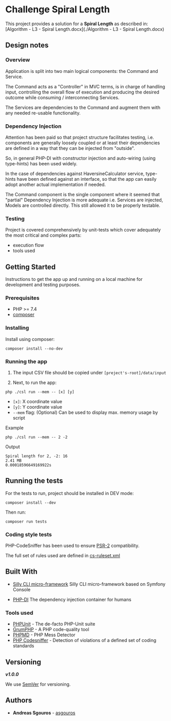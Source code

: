 # Challenge Spiral Length

This project provides a solution for a **Spiral Length** as described in: [Algorithm - L3 - Spiral Length.docx](./Algorithm - L3 - Spiral Length.docx)

## Design notes

### Overview

Application is split into two main logical components: the Command and Service.

The Command acts as a "Controller" in MVC terms, is in charge of handling input, controlling the overall flow of 
execution and producing the desired outcome while consuming / interconnecting Services.

The Services are dependencies to the Command and augment them with any needed re-usable functionality. 
 
### Dependency Injection

Attention has been paid so that project structure facilitates testing, i.e. components are generally loosely coupled or at least
their dependencies are defined in a way that they can be injected from "outside".

So, in general PHP-DI with constructor injection and auto-wiring (using type-hints) has been used widely.

In the case of dependencies against HaversineCalculator service, type-hints have been defined against an interface, 
so that the app can easily adopt another actual implementation if needed.

The Command component is the single component where it seemed that "partial" Dependency Injection is more adequate 
i.e. Services are injected, Models are controlled directly. This still allowed it to be properly testable.

### Testing

Project is covered comprehensively by unit-tests which cover adequately the most critical and complex parts: 
- execution flow
- tools used

## Getting Started

Instructions to get the app up and running on a local machine for development and testing purposes.

### Prerequisites

* PHP >= 7.4
* [composer](http://getcomposer.org/)  

### Installing

Install using composer:

```
composer install --no-dev
```

### Running the app

1. The input CSV file should be copied under `[preject's-root]/data/input` 

2. Next, to run the app:

```
php ./csl run --mem -- [x] [y]
```

* `[x]`: X coordinate value
* `[y]`: Y coordinate value
* `--mem` flag: (Optional) Can be used to display max. memory usage by script

Example
```
php ./csl run --mem -- 2 -2
```

Output
```
Spiral length for 2, -2: 16
2.41 MB
0.00018596649169922s
```

## Running the tests

For the tests to run, project should be installed in DEV mode: 

```
composer install --dev
```

Then run:
```
composer run tests
```

### Coding style tests

PHP-CodeSniffer has been used to ensure [PSR-2](https://www.php-fig.org/psr/psr-2/) compatibility.

The full set of rules used are defined in [cs-ruleset.xml](./cs-ruleset.xml)

## Built With

* [Silly CLI micro-framework](https://github.com/mnapoli/silly) 
Silly CLI micro-framework based on Symfony Console

* [PHP-DI](http://php-di.org) 
The dependency injection container for humans

### Tools used

* [PHPUnit](http://phpunit.de/) - The de-facto PHP-Unit suite 
* [GrumPHP](https://github.com/phpro/grumphp) - A PHP code-quality tool 
* [PHPMD](https://phpmd.org/) - PHP Mess Detector
* [PHP Codesniffer](https://github.com/squizlabs/PHP_CodeSniffer) - Detection of violations  of a defined set of coding standards

## Versioning

**_v1.0.0_**

We use [SemVer](http://semver.org/) for versioning. 

## Authors

* **Andreas Sgouros** - [asgouros](https://www.linkedin.com/in/andreas-sgouros-46903a31/)

